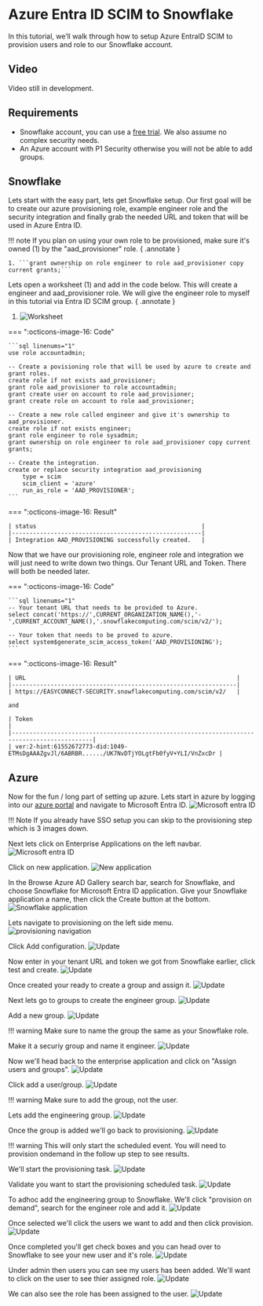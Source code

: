 # Azure Entra ID SCIM to Snowflake
In this tutorial, we’ll walk through how to setup Azure EntraID SCIM to provision users and role to our Snowflake account.

## Video
Video still in development.

## Requirements
- Snowflake account, you can use a [free trial](https://signup.snowflake.com/). We also assume no complex security needs.
- An Azure account with P1 Security otherwise you will not be able to add groups.

## Snowflake
Lets start with the easy part, lets get Snowflake setup. Our first goal will be to create our azure provisioning role, example engineer role and the security integration and finally grab the needed URL and token that will be used in Azure Entra ID.

!!! note
    If you plan on using your own role to be provisioned, make sure it's owned (1) by the "aad_provisioner" role.
    { .annotate }

    1. ```grant ownership on role engineer to role aad_provisioner copy current grants;```

Lets open a worksheet (1) and add in the code below. This will create a engineer and aad_provisioner role. We will give the engineer role to myself in this tutorial via Entra ID SCIM group.
{ .annotate }

1. ![Worksheet](images/0.png)

=== ":octicons-image-16: Code"

    ```sql linenums="1"
    use role accountadmin;

    -- Create a povisioning role that will be used by azure to create and grant roles.
    create role if not exists aad_provisioner;
    grant role aad_provisioner to role accountadmin;
    grant create user on account to role aad_provisioner;
    grant create role on account to role aad_provisioner;

    -- Create a new role called engineer and give it's ownership to aad_provisioner.
    create role if not exists engineer;
    grant role engineer to role sysadmin;
    grant ownership on role engineer to role aad_provisioner copy current grants;

    -- Create the integration.
    create or replace security integration aad_provisioning
        type = scim
        scim_client = 'azure'
        run_as_role = 'AAD_PROVISIONER';
    ```

=== ":octicons-image-16: Result"

    | status                                               |
    |------------------------------------------------------|
    | Integration AAD_PROVISIONING successfully created.   |



Now that we have our provisioning role, engineer role and integration we will just need to write down two things. Our Tenant URL and Token. There will both be needed later.


=== ":octicons-image-16: Code"

    ```sql linenums="1"
    -- Your tenant URL that needs to be provided to Azure.
    select concat('https://',CURRENT_ORGANIZATION_NAME(),'-',CURRENT_ACCOUNT_NAME(),'.snowflakecomputing.com/scim/v2/');

    -- Your token that needs to be proved to azure.
    select system$generate_scim_access_token('AAD_PROVISIONING');
    ```


=== ":octicons-image-16: Result"

    | URL                                                            |
    |----------------------------------------------------------------|
    | https://EASYCONNECT-SECURITY.snowflakecomputing.com/scim/v2/   |

    and

    | Token                                                                                       |
    |---------------------------------------------------------------------------------------------|
    | ver:2-hint:61552672773-did:1049-ETMsDgAAAZgvJl/6ABRBR....../UK7NvDTjYOLgtFb0fyV+YLI/VnZxcDr |


## Azure
Now for the fun / long part of setting up azure. Lets start in azure by logging into our [azure portal](https://portal.azure.com/) and navigate to Microsoft Entra ID.
![Microsoft entra ID](images/01.png)

!!! Note
    If you already have SSO setup you can skip to the provisioning step which is 3 images down.


Next lets click on Enterprise Applications on the left navbar.
![Microsoft entra ID](images/02.png)

Click on new application.
![New application](images/03.png)

In the Browse Azure AD Gallery search bar, search for Snowflake, and choose Snowflake for Microsoft Entra ID application. Give your Snowflake application a name, then click the Create button at the bottom.
![Snowflake application](images/04.png)

Lets navigate to provisioning on the left side menu.
![provisioning navigation](images/06.png)

Click Add configuration.
![Update](images/07.png)  

Now enter in your tenant URL and token we got from Snowflake earlier, click test and create.
![Update](images/08.png)  

Once created your ready to create a group and assign it.
![Update](images/09.png)  

Next lets go to groups to create the engineer group.
![Update](images/10.png)  

Add a new group.
![Update](images/11.png)  

!!! warning 
    Make sure to name the group the same as your Snowflake role.

Make it a securiy group and name it engineer.
![Update](images/12.png)

Now we'll head back to the enterprise application and click on "Assign users and groups".
![Update](images/13.png)  

Click add a user/group.
![Update](images/14.png)  

!!! warning 
    Make sure to add the group, not the user.

Lets add the engineering group. 
![Update](images/16.png)  

Once the group is added we'll go back to provisioning.
![Update](images/17.png)  

!!! warning 
    This will only start the scheduled event. You will need to provision ondemand in the follow up step to see results.

We'll start the provisioning task. 
![Update](images/18.png)  

Validate you want to start the provisioning scheduled task.
![Update](images/19.png)  

To adhoc add the engineering group to Snowflake. We'll click "provision on demand", search for the engineer role and add it.
![Update](images/20.png)  

Once selected we'll click the users we want to add and then click provision.
![Update](images/21.png)  

Once completed you'll get check boxes and you can head over to Snowflake to see your new user and it's role.
![Update](images/22.png)  

Under admin then users you can see my users has been added. We'll want to click on the user to see thier assigned role.
![Update](images/23.png)  

We can also see the role has been assigned to the user.
![Update](images/24.png)  





